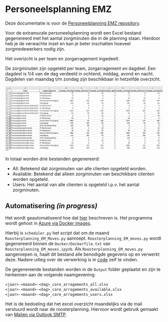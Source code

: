 # Personeelsplanning EMZ

Deze documentatie is voor de [Personeelplanning EMZ repository](https://github.com/Respectzorg/Extramuraal-Personeelplanning).

Voor de extramurale personeelsplanning wordt een Excel bestand gegenereerd met het aantal zorgminuten die in de planning staan. Hierdoor heb je de verwachte inzet en kan je beter inschatten hoeveel zorgmedewerkers nodig zijn.

Het overizcht is per team en zorgarragement ingedeelt.

De zorgminuten zijn opgeteld per team, zorgarragement en dagdeel. Een dagdeel is 1/4 van de dag verdeeld in ochtend, middag, avond en nacht. Dagdelen van maandag t/m zondag zijn beschikbaar in hetzelfde overzicht.

![Afbeelding van het Excel bestand](https://raw.githubusercontent.com/Respectzorg/Documentatie/main/Images/personeelsplanning_emz_excel_01.png?token=AQEYP3JH7CQDEHUGKEH4HTLA3LYC "Afbeelding van het Excel bestand")

In totaal worden drie bestanden gegenereerd:

- All: Betekend dat zorgminuten van alle clienten opgeteld worden.
- Available: Betekend dat alleen zorgminuten van beschikbare clienten worden opgeteld.
- Users: Het aantal van alle clienten is opgeteld i.p.v. het aantal zorgminuten.

## Automatisering _(in progress)_

Het wordt geautomatiseerd hoe dat [hier](https://github.com/Respectzorg/Documentatie/blob/main/Python/Automatisering%20bestanden%20zonder%20IAM.md) beschreven is. Het programma wordt gehost in [Azure via Docker images](https://github.com/Respectzorg/Documentatie/blob/main/Azure/Lessons%20Learned%20-%20Automatisering.md).

Hierbij is `scheduler.py` het script dat om de maand `Roosterplanning_EM_Moves.py` aanroept. `Roosterplanning_EM_moves.py` wordt gegenereerd binnen de `Docker/Dockerfile.txt` van `Roosterplanning_EM_moves.ipynb`. Als `Roosterplanning_EM_moves.py` aangeroepen is, haalt dit bestand alle benodigde gegevens op en verwerkt deze. Nadere uitleg over de verwerking is in [code](https://github.com/Respectzorg/Extramuraal-Personeelplanning/blob/master/Code/Deployment/Roosterplanning_EM_Moves.ipynb) zelf te vinden.

De gegenereerde bestanden worden in de `Output` folder geplaatst en zijn te herkennen aan de volgende naamgevening:

```
<jaar>-<maand>-<dag>_care_arragements_all.xlsx
<jaar>-<maand>-<dag>_care_arragements_available.xlsx
<jaar>-<maand>-<dag>_care_arragements_users.xlsx
```

Het is de bedoeling dat het excel overzicht maandelijks via de mail verstuurd wordt naar de roosterplanning. Hiervoor wordt gebruik gemaakt van [Mailen via Outlook SMTP](https://github.com/Respectzorg/Documentatie/blob/main/Python/Mailen%20via%20Outlook%20SMTP.md).
